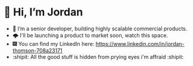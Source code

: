 # 👋 Hi, I’m Jordan
- 🌱 I’m a senior developer, building highly scalable commercial products.
- 🌩️ I'll be launching a product to market soon, watch this space.
- 🎆 You can find my LinkedIn here: https://www.linkedin.com/in/jordan-thomson-708a23171
- :shipit: All the good stuff is hidden from prying eyes i'm affraid :shipit:
